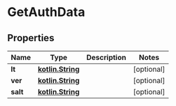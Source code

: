 # GetAuthData

## Properties
Name | Type | Description | Notes
------------ | ------------- | ------------- | -------------
**lt** | [**kotlin.String**](.md) |  |  [optional]
**ver** | [**kotlin.String**](.md) |  |  [optional]
**salt** | [**kotlin.String**](.md) |  |  [optional]
